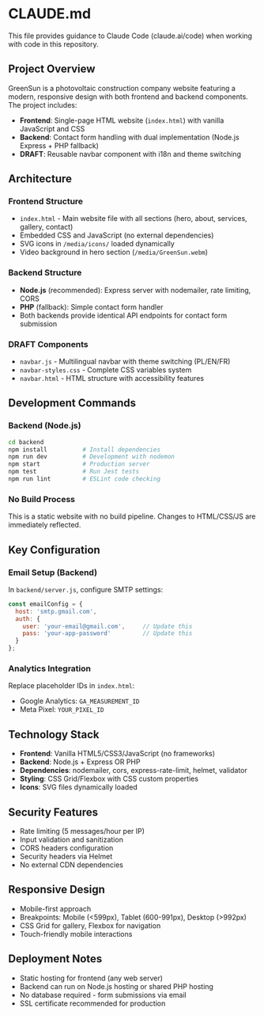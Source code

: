 # CLAUDE.md

This file provides guidance to Claude Code (claude.ai/code) when working with code in this repository.

## Project Overview

GreenSun is a photovoltaic construction company website featuring a modern, responsive design with both frontend and backend components. The project includes:

- **Frontend**: Single-page HTML website (`index.html`) with vanilla JavaScript and CSS
- **Backend**: Contact form handling with dual implementation (Node.js Express + PHP fallback)  
- **DRAFT**: Reusable navbar component with i18n and theme switching

## Architecture

### Frontend Structure
- `index.html` - Main website file with all sections (hero, about, services, gallery, contact)
- Embedded CSS and JavaScript (no external dependencies)
- SVG icons in `/media/icons/` loaded dynamically
- Video background in hero section (`/media/GreenSun.webm`)

### Backend Structure
- **Node.js** (recommended): Express server with nodemailer, rate limiting, CORS
- **PHP** (fallback): Simple contact form handler
- Both backends provide identical API endpoints for contact form submission

### DRAFT Components
- `navbar.js` - Multilingual navbar with theme switching (PL/EN/FR)
- `navbar-styles.css` - Complete CSS variables system
- `navbar.html` - HTML structure with accessibility features

## Development Commands

### Backend (Node.js)
```bash
cd backend
npm install          # Install dependencies
npm run dev          # Development with nodemon
npm start            # Production server
npm test             # Run Jest tests
npm run lint         # ESLint code checking
```

### No Build Process
This is a static website with no build pipeline. Changes to HTML/CSS/JS are immediately reflected.

## Key Configuration

### Email Setup (Backend)
In `backend/server.js`, configure SMTP settings:
```javascript
const emailConfig = {
  host: 'smtp.gmail.com',
  auth: {
    user: 'your-email@gmail.com',     // Update this
    pass: 'your-app-password'         // Update this
  }
};
```

### Analytics Integration
Replace placeholder IDs in `index.html`:
- Google Analytics: `GA_MEASUREMENT_ID`
- Meta Pixel: `YOUR_PIXEL_ID`

## Technology Stack

- **Frontend**: Vanilla HTML5/CSS3/JavaScript (no frameworks)
- **Backend**: Node.js + Express OR PHP
- **Dependencies**: nodemailer, cors, express-rate-limit, helmet, validator
- **Styling**: CSS Grid/Flexbox with CSS custom properties
- **Icons**: SVG files dynamically loaded

## Security Features

- Rate limiting (5 messages/hour per IP)
- Input validation and sanitization
- CORS headers configuration
- Security headers via Helmet
- No external CDN dependencies

## Responsive Design

- Mobile-first approach
- Breakpoints: Mobile (<599px), Tablet (600-991px), Desktop (>992px)
- CSS Grid for gallery, Flexbox for navigation
- Touch-friendly mobile interactions

## Deployment Notes

- Static hosting for frontend (any web server)
- Backend can run on Node.js hosting or shared PHP hosting
- No database required - form submissions via email
- SSL certificate recommended for production